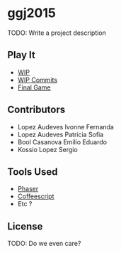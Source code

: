 # ggj2015

TODO: Write a project description

## Play It
- [WIP](http://ggj2015.emiliobool.com/)
- [WIP Commits](http://ggj2015.emiliobool.com/commits)
- [Final Game](http://horchatas.github.io/ggj2015/)

## Contributors
- Lopez Audeves Ivonne Fernanda 
- Lopez Audeves Patricia Sofia
- Bool Casanova Emilio Eduardo
- Kossio Lopez Sergio


## Tools Used
- [Phaser](https://github.com/photonstorm/phaser)
- [Coffeescript](https://github.com/jashkenas/coffeescript)
- Etc ?

## License
TODO: Do we even care?